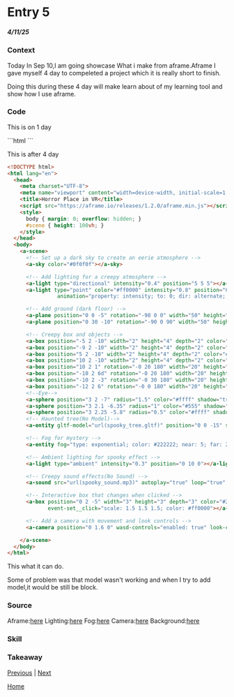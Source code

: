 # Entry 5
##### 4/11/25
### Context
<p>Today In Sep 10,I am going showcase What i make from aframe.Aframe I gave myself 4 day to compeleted a project which it is really short to finish.</p> <p>Doing this during these 4 day will make learn about of my learning tool and show how I use aframe.</p>

### Code
<p>This is on 1 day</p>
```html
```
<p>This is after 4 day</p>

```html
<!DOCTYPE html>
<html lang="en">
  <head>
    <meta charset="UTF-8">
    <meta name="viewport" content="width=device-width, initial-scale=1.0">
    <title>Horror Place in VR</title>
    <script src="https://aframe.io/releases/1.2.0/aframe.min.js"></script>
    <style>
      body { margin: 0; overflow: hidden; }
      #scene { height: 100vh; }
    </style>
  </head>
  <body>
    <a-scene>
      <!-- Set up a dark sky to create an eerie atmosphere -->
      <a-sky color="#0f0f0f"></a-sky>

      <!-- Add lighting for a creepy atmosphere -->
      <a-light type="directional" intensity="0.4" position="5 5 5"></a-light>
      <a-light type="point" color="#ff0000" intensity="0.8" position="0 2 0"
                animation="property: intensity; to: 0; dir: alternate; dur: 300; loop: true"></a-light>

      <!-- Add ground (dark floor) -->
      <a-plane position="0 0 -5" rotation="-90 0 0" width="50" height="50" color="#333333" shadow="true"></a-plane>
      <a-plane position="0 30 -10" rotation="-90 0 90" width="50" height="50" color="#333333" shadow="true"></a-plane>

      <!-- Creepy box and objects -->
      <a-box position="-5 2 -10" width="2" height="4" depth="2" color="#333" shadow="true"></a-box>
      <a-box position="-9 2 -10" width="2" height="4" depth="2" color="#333" shadow="true"></a-box>
      <a-box position="5 2 -10" width="2" height="4" depth="2" color="#333" shadow="true"></a-box>
      <a-box position="10 2 -10" width="2" height="4" depth="2" color="#333" shadow="true"></a-box>
      <a-box position="10 2 1" rotation="-0 20 180" width="20" height="4" depth="2" color="#333" shadow="true"></a-box>
      <a-box position="-10 2 6d" rotation="-0 20 180" width="20" height="4" depth="2" color="#333" shadow="true"></a-box>
      <a-box position="-10 2 -3" rotation="-0 30 180" width="20" height="4" depth="2" color="#333" shadow="true"></a-box>
      <a-box position="-12 2 6" rotation="-0 0 180" width="20" height="4" depth="2" color="#333" ></a-box>
      <!--Eye-->
      <a-sphere position="3 2 -7" radius="1.5" color="#ffff" shadow="true"></a-sphere>
      <a-sphere position="3 2.1 -6.35" radius="1" color="#555" shadow="true"></a-sphere>
      <a-sphere position="3 2.25 -5.8" radius="0.5" color="#ffff" shadow="true"></a-sphere>
      <!-- Haunted tree(No Model)-->
      <a-entity gltf-model="url(spooky_tree.gltf)" position="0 0 -15" scale="1 1 1" rotation="0 0 0"></a-entity>

      <!-- Fog for mystery -->
      <a-entity fog="type: exponential; color: #222222; near: 5; far: 25;"></a-entity>

      <!-- Ambient lighting for spooky effect -->
      <a-light type="ambient" intensity="0.3" position="0 10 0"></a-light>

      <!-- Creepy sound effects(No Sound) -->
      <a-sound src="url(spooky_sound.mp3)" autoplay="true" loop="true" volume="0.7" position="0 3 -4"></a-sound>

      <!-- Interactive box that changes when clicked -->
      <a-box position="0 2 -5" width="3" height="3" depth="3" color="#222" shadow="true"
             event-set__click="scale: 1.5 1.5 1.5; color: #ff0000"></a-box>

      <!-- Add a camera with movement and look controls -->
      <a-camera position="0 1.6 0" wasd-controls="enabled: true" look-controls="enabled: true"></a-camera>

    </a-scene>
  </body>
</html>
```
<p>This what it can do.</p><p>Some of problem was that model wasn't working and when I try to add model,it would be still be block.</p>

### Source
Aframe:[here](https://aframe.io/docs/1.7.0/introduction/)
Lighting:[here](https://aframe.io/docs/1.7.0/components/light.html#main)
Fog:[here](https://aframe.io/docs/1.7.0/components/fog.html#main)
Camera:[here](https://aframe.io/docs/1.7.0/components/camera.html#main)
Background:[here](https://aframe.io/docs/1.7.0/primitives/a-sky.html#main)
### Skill

### Takeaway

[Previous](entry04.md) | [Next](entry06.md)

[Home](../README.md)
